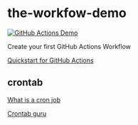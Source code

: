 # the-workfow-demo

[![GitHub Actions Demo](https://github.com/tpeltone/the-workfow-demo/actions/workflows/github-actions-demo.yml/badge.svg)](https://github.com/tpeltone/the-workfow-demo/actions/workflows/github-actions-demo.yml)

Create your first GitHub Actions Workflow

[Quickstart for GitHub Actions](https://docs.github.com/en/actions/quickstart)

## crontab

[What is a cron job](https://theanshuman.dev/articles/free-cron-jobs-with-github-actions-31d6)

[Crontab guru](https://crontab.guru/every-minute)